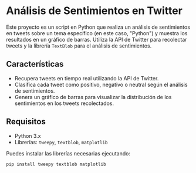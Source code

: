 # Análisis de Sentimientos en Twitter

Este proyecto es un script en Python que realiza un análisis de sentimientos en tweets sobre un tema específico (en este caso, "Python") y muestra los resultados en un gráfico de barras. Utiliza la API de Twitter para recolectar tweets y la librería `TextBlob` para el análisis de sentimientos.

## Características

- Recupera tweets en tiempo real utilizando la API de Twitter.
- Clasifica cada tweet como positivo, negativo o neutral según el análisis de sentimientos.
- Genera un gráfico de barras para visualizar la distribución de los sentimientos en los tweets recolectados.

## Requisitos

- Python 3.x
- Librerías: `tweepy`, `textblob`, `matplotlib`

Puedes instalar las librerías necesarias ejecutando:
```bash
pip install tweepy textblob matplotlib
